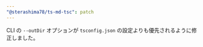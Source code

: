 ```yaml
---
"@sterashima78/ts-md-tsc": patch
---
```

CLI の `--outDir` オプションが `tsconfig.json` の設定よりも優先されるように修正しました。

